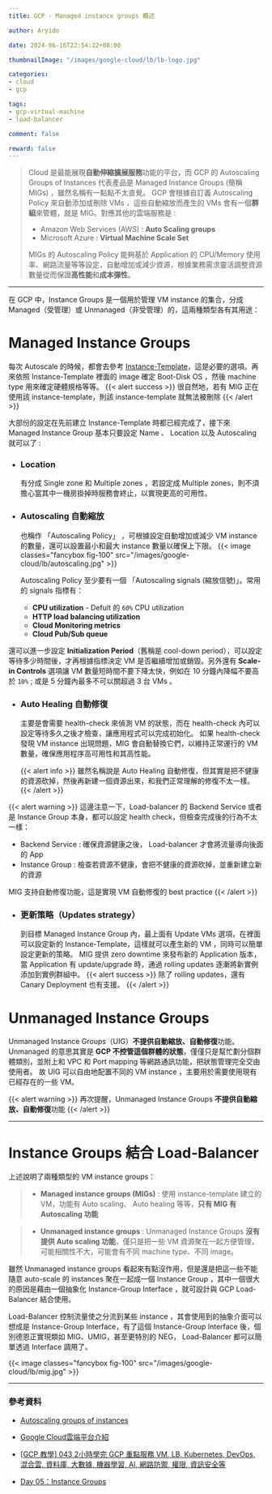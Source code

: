 ```yaml
---
title: GCP - Managed instance groups 概述

author: Aryido

date: 2024-06-16T22:54:22+08:00

thumbnailImage: "/images/google-cloud/lb/lb-logo.jpg"

categories:
- cloud
- gcp

tags:
- gcp-virtual-machine
- load-balancer

comment: false

reward: false
---
```

<!--BODY-->
> Cloud 是最能展現**自動伸縮擴展服務**功能的平台，而 GCP 的 Autoscaling Groups of Instances 代表產品是 Managed Instance Groups (簡稱 MIGs) ，雖然名稱有一點點不太直覺。 GCP 會根據自訂義 Autoscaling Policy 來自動添加或刪除 VMs ，這些自動縮放而產生的 VMs 會有一個**群組**來管體，就是 MIG。對應其他的雲端服務是 :
> - Amazon Web Services (AWS) : **Auto Scaling groups**
> - Microsoft Azure  : **Virtual Machine Scale Set** 
>
> MIGs 的 Autoscaling Policy 能夠基於 Application 的 CPU/Memory 使用率、網路流量等等設定，自動增加或減少資源，根據業務需求靈活調整資源數量從而保證**高性能**和**成本彈性**。
<!--more-->

---

在 GCP 中，Instance Groups 是一個用於管理 VM instance 的集合，分成 Managed（受管理）或 Unmanaged（非受管理）的，這兩種類型各有其用途：

# Managed Instance Groups

每次 Autoscale 的時候，都會去參考 [Instance-Template](https://aryido.github.io/posts/google-cloud/instance-template/)，這是必要的選項。再來依照 Instance-Template 裡面的 image 確定 Boot-Disk OS ，然後 machine type 用來確定硬體規格等等。
{{< alert success >}}
很自然地，若有 MIG 正在使用該 instance-template，則該 instance-template 就無法被刪除
{{< /alert >}}

大部份的設定在先前建立 Instance-Template 時都已經完成了，接下來 Managed Instance Group 基本只要設定 Name 、 Location 以及 Autoscaling 就可以了 :

- ### Location
    有分成 Single zone 和 Multiple zones ，若設定成 Multiple zones，則不須擔心當其中一機房掛掉時服務會終止，以實現更高的可用性。


- ### Autoscaling 自動縮放
    也稱作 「Autoscaling Policy」 ，可根據設定自動增加或減少 VM instance 的數量，還可以設置最小和最大 instance 數量以確保上下限。
    {{< image classes="fancybox fig-100" src="/images/google-cloud/lb/autoscaling.jpg" >}}

    Autoscaling Policy 至少要有一個 「Autoscaling signals (縮放信號)」。常用的 signals 指標有：
    - **CPU utilization** - Defult 的 `60%` CPU utilization
    - **HTTP load balancing utilization**
    - **Cloud Monitoring metrics**
    - **Cloud Pub/Sub queue** 


還可以進一步設定 **Initialization Period**（舊稱是 cool-down period），可以設定等待多少時間後，才再根據指標決定 VM 是否繼續增加或銷毀。另外還有 **Scale-in Controls** 選項讓 VM 數量短時間不要下降太快，例如在 10 分鐘內降幅不要高於 `10%` ; 或是 5 分鐘內最多不可以關超過 3 台 VMs 。

- ### Auto Healing 自動修復 
    主要是會需要 health-check 來偵測 VM 的狀態，而在 health-check 內可以設定等待多久之後才檢查，讓應用程式可以完成初始化。 如果 health-check 發現 VM instance 出現問題，MIG 會自動替換它們，以維持正常運行的 VM 數量，確保應用程序高可用性和其高性能。

    {{< alert info >}}
雖然名稱說是 Auto Healing 自動修復，但其實是把不健康的資源砍掉，然後再新建一個資源出來，和我們正常理解的修復不太一樣。
{{< /alert >}}

{{< alert warning >}}
這邊注意一下，Load-balancer 的 Backend Service 或者是 Instance Group 本身，都可以設定 health check，但檢查完成後的行為不太一樣：
- Backend Service : 確保資源健康之後， Load-balancer  才會將流量導向後面的 App
- Instance Group :  檢查若資源不健康，會把不健康的資源砍掉，並重新建立新的資源

MIG 支持自動修復功能，這是實現 VM 自動修復的 best practice
{{< /alert >}}

- ### 更新策略（Updates strategy）
    到目標 Managed Instance Group 內，最上面有 Update VMs 選項，在裡面可以設定新的 Instance-Template，這樣就可以產生新的 VM ，同時可以簡單設定更新的策略。  MIG 提供 zero downtime 來發布新的 Application 版本，當 Application 有 update/upgrade 時，通過 rolling updates 逐漸將新實例添加到實例群組中。
    {{< alert success >}}
除了 rolling updates，還有 Canary Deployment 也有支援。
{{< /alert >}}


# Unmanaged Instance Groups
Unmanaged Instance Groups（UIG）**不提供自動縮放、自動修復**功能。 Unmanaged 的意思其實是 **GCP 不控管這個群體的狀態**，僅僅只是幫忙劃分個群體類別，並附上和 VPC 和 Port mapping 等網路通訊功能，把狀態管理完全交由使用者。 故 UIG 可以自由地配置不同的 VM instance ，主要用於需要使用現有已經存在的一些 VM。

{{< alert warning >}}
再次提醒，Unmanaged Instance Groups **不提供自動縮放、自動修復**功能
{{< /alert >}}

---

# Instance Groups 結合 Load-Balancer

上述說明了兩種類型的 VM instance groups：

> - **Managed instance groups (MIGs)** : 使用 instance-template 建立的 VM，功能有 Auto scaling、 Auto healing 等等，**只有 MIG 有 Autoscaling 功能**

> - **Unmanaged instance groups** : Unmanaged Instance Groups **沒有提供 Auto scaling 功能**，僅只是把一些 VM 資源聚在一起方便管理，可能相關性不大，可能會有不同 machine type、不同 image。


雖然 Unmanaged instance groups 看起來有點沒作用，但是還是把這一些不能隨意 auto-scale 的 instances 聚在一起成一個 Instance Group ，其中一個很大的原因是藉由一個抽象化 Instance-Group Interface ，就可設計與 GCP Load-Balancer 結合使用。 

Load-Balancer 控制流量使之分流到某些 instance ，其會使用到的抽象介面可以想成是 Instance-Group Interface，有了這個 Instance-Group Interface 後，個別德恩正實現類如 MIG、UMIG，甚至更特別的 NEG， Load-Balancer 都可以簡單透過 Interface 調用了。


{{< image classes="fancybox fig-100" src="/images/google-cloud/lb/mig.jpg" >}}

---

### 參考資料

- [Autoscaling groups of instances](https://cloud.google.com/compute/docs/autoscaler)

- [Google Cloud雲端平台介紹](https://jason-kao-blog.medium.com/google-cloud%E9%9B%B2%E7%AB%AF%E5%B9%B3%E5%8F%B0%E4%BB%8B%E7%B4%B9-fc3212c8359b)

- [[GCP 教學] 043 2小時學完 GCP 重點服務 VM, LB, Kubernetes, DevOps, 混合雲, 資料庫, 大數據, 機器學習, AI, 網路防禦, 權限, 資訊安全等](https://www.youtube.com/watch?v=hQE14DX4LHQ&t=134s)

- [Day 05：Instance Groups](https://ithelp.ithome.com.tw/m/articles/10315523)